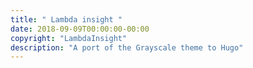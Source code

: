 ```yaml
---
title: " Lambda insight "
date: 2018-09-09T00:00:00-00:00
copyright: "LambdaInsight"
description: "A port of the Grayscale theme to Hugo"
---
```

